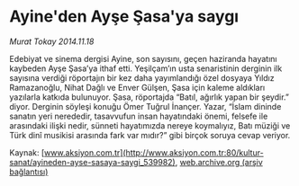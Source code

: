 # Ayine'den Ayşe Şasa'ya saygı

*Murat Tokay 2014.11.18*

<div class="pNewsDetailMainContent" itemprop="articleBody">
 <p>
  Edebiyat ve sinema dergisi Ayine, son sayısını, geçen haziranda hayatını kaybeden Ayşe Şasa’ya ithaf etti. Yeşilçam’ın usta senaristinin derginin ilk sayısına verdiği röportajın bir kez daha yayımlandığı özel dosyaya Yıldız Ramazanoğlu, Nihat Dağlı ve Enver Gülşen, Şasa için kaleme aldıkları yazılarla katkıda bulunuyor. Şasa, röportajda “Batıl, ağırlık yapan bir şeydir.” diyor. Derginin söyleşi konuğu Ömer Tuğrul İnançer. Yazar, “İslam dininde sanatın yeri nerededir, tasavvufun insan hayatındaki önemi, felsefe ile arasındaki ilişki nedir, sünneti hayatımızda nereye koymalıyız, Batı müziği ve Türk dinî musikisi arasında fark var mıdır?” gibi birçok soruya cevap veriyor.
 </p>
</div>


Kaynak: [www.aksiyon.com.tr](http://www.aksiyon.com.tr:80/kultur-sanat/ayineden-ayse-sasaya-saygi_539982), [web.archive.org (arşiv bağlantısı)](http://web.archive.org/web/20141204182632/http://www.aksiyon.com.tr:80/kultur-sanat/ayineden-ayse-sasaya-saygi_539982)
